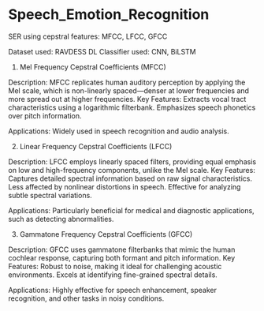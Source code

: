 # Speech_Emotion_Recognition
SER using cepstral features: MFCC, LFCC, GFCC

Dataset used: RAVDESS
DL Classifier used: CNN, BiLSTM

1. Mel Frequency Cepstral Coefficients (MFCC)

Description: MFCC replicates human auditory perception by applying the Mel scale, which is non-linearly spaced—denser at lower frequencies and more spread out at higher frequencies.
Key Features:
Extracts vocal tract characteristics using a logarithmic filterbank.
Emphasizes speech phonetics over pitch information.


Applications: Widely used in speech recognition and audio analysis.

2. Linear Frequency Cepstral Coefficients (LFCC)

Description: LFCC employs linearly spaced filters, providing equal emphasis on low and high-frequency components, unlike the Mel scale.
Key Features:
Captures detailed spectral information based on raw signal characteristics.
Less affected by nonlinear distortions in speech.
Effective for analyzing subtle spectral variations.


Applications: Particularly beneficial for medical and diagnostic applications, such as detecting abnormalities.

3. Gammatone Frequency Cepstral Coefficients (GFCC)

Description: GFCC uses gammatone filterbanks that mimic the human cochlear response, capturing both formant and pitch information.
Key Features:
Robust to noise, making it ideal for challenging acoustic environments.
Excels at identifying fine-grained spectral details.


Applications: Highly effective for speech enhancement, speaker recognition, and other tasks in noisy conditions.


